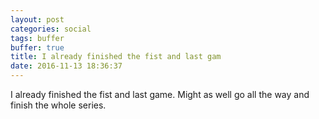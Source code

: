 ```yaml
---
layout: post
categories: social
tags: buffer
buffer: true
title: I already finished the fist and last gam
date: 2016-11-13 18:36:37
---
```

I already finished the fist and last game. Might as well go all the way and finish the whole series.
